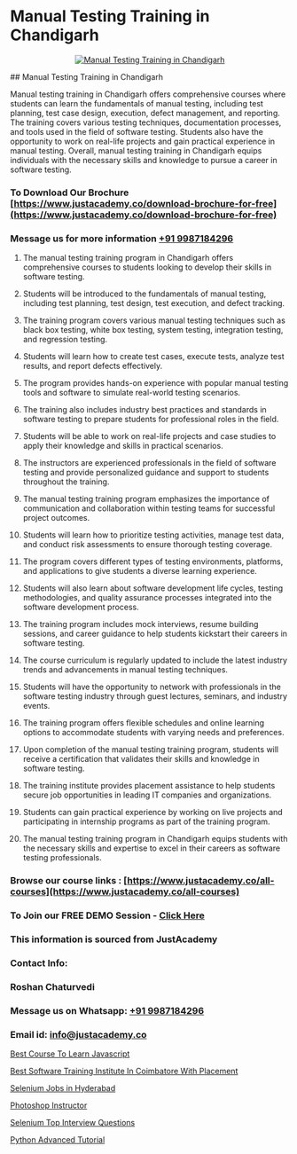 # Manual Testing Training in Chandigarh

<p align="center">
  <a href="https://justacademy.co/course-detail/manual-training">
    <img src="https://justacademy.co/storage2/course_image/1676636609_course_image.webp" alt="Manual Testing Training in Chandigarh">
  </a>
</p>
## Manual Testing Training in Chandigarh

Manual testing training in Chandigarh offers comprehensive courses where students can learn the fundamentals of manual testing, including test planning, test case design, execution, defect management, and reporting. The training covers various testing techniques, documentation processes, and tools used in the field of software testing. Students also have the opportunity to work on real-life projects and gain practical experience in manual testing. Overall, manual testing training in Chandigarh equips individuals with the necessary skills and knowledge to pursue a career in software testing.
### To Download Our Brochure [https://www.justacademy.co/download-brochure-for-free](https://www.justacademy.co/download-brochure-for-free)
### Message us for more information [+91 9987184296](https://api.whatsapp.com/send?phone=919987184296)
1) The manual testing training program in Chandigarh offers comprehensive courses to students looking to develop their skills in software testing.

2) Students will be introduced to the fundamentals of manual testing, including test planning, test design, test execution, and defect tracking.

3) The training program covers various manual testing techniques such as black box testing, white box testing, system testing, integration testing, and regression testing.

4) Students will learn how to create test cases, execute tests, analyze test results, and report defects effectively.

5) The program provides hands-on experience with popular manual testing tools and software to simulate real-world testing scenarios.

6) The training also includes industry best practices and standards in software testing to prepare students for professional roles in the field.

7) Students will be able to work on real-life projects and case studies to apply their knowledge and skills in practical scenarios.

8) The instructors are experienced professionals in the field of software testing and provide personalized guidance and support to students throughout the training.

9) The manual testing training program emphasizes the importance of communication and collaboration within testing teams for successful project outcomes.

10) Students will learn how to prioritize testing activities, manage test data, and conduct risk assessments to ensure thorough testing coverage.

11) The program covers different types of testing environments, platforms, and applications to give students a diverse learning experience.

12) Students will also learn about software development life cycles, testing methodologies, and quality assurance processes integrated into the software development process.

13) The training program includes mock interviews, resume building sessions, and career guidance to help students kickstart their careers in software testing.

14) The course curriculum is regularly updated to include the latest industry trends and advancements in manual testing techniques.

15) Students will have the opportunity to network with professionals in the software testing industry through guest lectures, seminars, and industry events.

16) The training program offers flexible schedules and online learning options to accommodate students with varying needs and preferences.

17) Upon completion of the manual testing training program, students will receive a certification that validates their skills and knowledge in software testing.

18) The training institute provides placement assistance to help students secure job opportunities in leading IT companies and organizations.

19) Students can gain practical experience by working on live projects and participating in internship programs as part of the training program.

20) The manual testing training program in Chandigarh equips students with the necessary skills and expertise to excel in their careers as software testing professionals.

### Browse our course links : [https://www.justacademy.co/all-courses](https://www.justacademy.co/all-courses) 
### To Join our FREE DEMO Session - [Click Here](https://www.justacademy.co/register-for-course-demo)


### This information is sourced from JustAcademy
### Contact Info:
### Roshan Chaturvedi
### Message us on Whatsapp: [+91 9987184296](https://api.whatsapp.com/send?phone=919987184296)
### Email id: [info@justacademy.co](mailto:info@justacademy.co)
                
[Best Course To Learn Javascript](https://www.linkedin.com/pulse/best-course-learn-javascript-justacademy-chennai-a6azc?trackingId=8JkflhnSvJnZsxBzUI3XFA%3D%3D&lipi=urn%3Ali%3Apage%3Ad_flagship3_company_admin%3BjPw0ei4cQfe0InHd%2FK206Q%3D%3D)

[Best Software Training Institute In Coimbatore With Placement](https://www.linkedin.com/pulse/best-software-training-institute-coimbatore-placement-tzhtc?trackingId=RndLnOCcXzMgAfYQeVpFzA%3D%3D&lipi=urn%3Ali%3Apage%3Ad_flagship3_company_admin%3BH6KMNh6EQhC0bc0MnOGqbQ%3D%3D)

[Selenium Jobs in Hyderabad](https://medium.com/@justacademytraining/selenium-jobs-in-hyderabad-783431b709c0)

[Photoshop Instructor](https://medium.com/@negishivu99/photoshop-instructor-f2c1e66e52e8)

[Selenium Top Interview Questions](https://justacademyin.github.io/justacademy/selenium-top-interview-questions)

[Python Advanced Tutorial](https://justacademyin.github.io/justacademy/python-advanced-tutorial)

